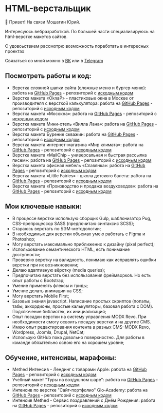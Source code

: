 # HTML-верстальщик

👋 Привет! На связи Мошатин Юрий.

Интересуюсь вебразработкой. По большей части специализируюсь на html-верстке макетов сайтов.

С удовоьствием рассмотрю возможность поработать в интересных проектах

Связаться со мной можно в [ВК](https://vk.com/moshatin) или в [Telegram](https://t.me/moshatinyuriy)

## Посмотреть работы и код:

- Верстка сложной шапки сайта (сложные меню и бургер меню): работа на [GitHub Pages](https://web-bombaster.github.io/mosokna-new-header/) - репозиторий с [исходным кодом](https://github.com/web-bombaster/mosokna-new-header)
- Верстка макета «OknaP» - пластиковые окна в Москве от производителя с версткой калькулятора: работа на [GitHub Pages](https://web-bombaster.github.io/oknaP/dist/) - репозиторий с [исходным кодом](https://github.com/web-bombaster/oknaP)
- Верстка макета «Мосокна»: работа на [GitHub Pages](https://web-bombaster.github.io/verstkaMosokna/dist/verstka.html) - репозиторий с [исходным кодом](https://github.com/web-bombaster/verstkaMosokna)
- Верстка макета Мини-отель «Вилла Лана»: работа на [GitHub Pages](https://web-bombaster.github.io/villa-lana.ru/dist/) - репозиторий с [исходным кодом](https://github.com/web-bombaster/villa-lana.ru)
- Верстка макета Бурение скважин: работа на [GitHub Pages](https://web-bombaster.github.io/spb-skvazhina.ru/dist/) - репозиторий с [исходным кодом](https://github.com/web-bombaster/spb-skvazhina.ru)
- Верстка макета интернет-магазина «Мир климата»: работа на [GitHub Pages](https://web-bombaster.github.io/verstkaMirKlimata/dist/verstka.html) - репозиторий с [исходным кодом](https://github.com/web-bombaster/verstkaMirKlimata)
- Верстка макета «MailChip – универсальная и быстрая рассылка писем»: работа на [GitHub Pages](https://web-bombaster.github.io/verstkaMailchip/dist/verstka.html) - репозиторий с [исходным кодом](https://github.com/web-bombaster/verstkaMailchip)
- Верстка макета офисная мебель «Славянка»: работа на [GitHub Pages](https://web-bombaster.github.io/verstkaSlavameb/dist/) - репозиторий с [исходным кодом](https://github.com/web-bombaster/verstkaSlavameb)
- Верстка макета «Little Fairies» - школа детского балета: работа на [GitHub Pages](https://web-bombaster.github.io/template-balet/dist/) - репозиторий с [исходным кодом](https://github.com/web-bombaster/template-balet)
- Верстка макета «Производство и продажа воздуховодов»: работа на [GitHub Pages](https://web-bombaster.github.io/template-vozduhovody/dist/) - репозиторий с [исходным кодом](https://github.com/web-bombaster/template-vozduhovody)

## Мои ключевые навыки:
- В процессе верстки использую сборщик Gulp, шаблонизатор Pug, CSS-препроцессор SASS (предпочитаю синтаксис SCSS);
- Стараюсь верстать по БЭМ-методологии;
- В необходимых для верстки объемах умею работать с Figma и Photoshop;
- Могу верстать максимально приближенно к дизайну (pixel perfect);
- Использование семантического HTML, есть понимание доступности;
- Проверяю верстку на валидность, понимаю как исправлять ошибки верстки при их возникновении;
- Делаю адаптивную вёрстку (media queries);
- Предпочитаю верстать без использования фреймворков. Но есть опыт работы с Bootstrap;
- Умение применять флексы и гриды;
- Умение делать анимации на CSS;
- Могу верстать Mobile First;
- Базовые знания javascript. Написание простых скриптов (попапы, табы, аккордионы, простые калькуляторы, базовая работа с DOM). Подключение библиотек, их инициализация;
- Опыт посадки верстки на систему управления MODX Revo. При необходимости смогу освоить посадку верстки и на другие CMS.
- Имею опыт редактирования контента в разных CMS: MODX Revo, Wordpress, Joomla, Drupal, NetCat;
- Использую GitHub пока довольно поверхностно. Для работы в команде обязательно освою его на хорошем уровне;

## Обучение, интенсивы, марафоны:

- Methed Интенсив - Лендинг с товарами Apple: работа на [GitHub Pages](https://web-bombaster.github.io/Methed-ProApple/dist) - репозиторий с [исходным кодом](https://github.com/web-bombaster/Methed-ProApple.git)
- Учебный макет "Туры на воздушном шаре": работа на [GitHub Pages](https://web-bombaster.github.io/Balloon-Tours/dist/) - репозиторий с [исходным кодом](https://github.com/web-bombaster/Balloon-Tours)
- Интенсив по верстке "Сайт-портфолио" Glo-Academy: работа на [GitHub Pages](https://web-bombaster.github.io/Glo-Academy-Developer-Portfolio/) - репозиторий с [исходным кодом](https://github.com/web-bombaster/Glo-Academy-Developer-Portfolio)
- Интенсив Methed - Сервис поздравлений с Днём Рождения: работа на [GitHub Pages](https://web-bombaster.github.io/Methed-Happy-Birthday/) - репозиторий с [исходным кодом](https://github.com/web-bombaster/Methed-Happy-Birthday)

<!---
web-bombaster/web-bombaster is a ✨ special ✨ repository because its `README.md` (this file) appears on your GitHub profile.
You can click the Preview link to take a look at your changes.
--->
